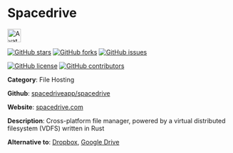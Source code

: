 
# Spacedrive 

<a href="https://spacedrive.com/"><img src="https://icons.duckduckgo.com/ip3/spacedrive.com.ico" alt="Avatar" width="30" height="30" /></a>

[![GitHub stars](https://img.shields.io/github/stars/spacedriveapp/spacedrive.svg?style=social&label=Star&maxAge=2592000)](https://GitHub.com/spacedriveapp/spacedrive/stargazers/) [![GitHub forks](https://img.shields.io/github/forks/spacedriveapp/spacedrive.svg?style=social&label=Fork&maxAge=2592000)](https://GitHub.com/spacedriveapp/spacedrive/network/) [![GitHub issues](https://img.shields.io/github/issues/spacedriveapp/spacedrive.svg)](https://GitHub.com/Nspacedriveapp/spacedrive/issues/)

[![GitHub license](https://img.shields.io/github/license/spacedriveapp/spacedrive.svg)](https://github.com/spacedriveapp/spacedrive/blob/master/LICENSE) [![GitHub contributors](https://img.shields.io/github/contributors/spacedriveapp/spacedrive.svg)](https://GitHub.com/spacedriveapp/spacedrive/graphs/contributors/) 

**Category**: File Hosting

**Github**: [spacedriveapp/spacedrive](https://github.com/spacedriveapp/spacedrive)

**Website**: [spacedrive.com](https://spacedrive.com/)

**Description**:
Cross-platform file manager, powered by a virtual distributed filesystem (VDFS) written in Rust

**Alternative to**: [Dropbox](https://www.dropbox.com/), [Google Drive](https://drive.google.com/)
